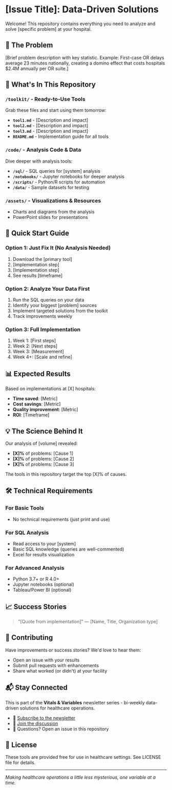 # [Issue Title]: Data-Driven Solutions

Welcome! This repository contains everything you need to analyze and solve [specific problem] at your hospital.

## 🎯 The Problem

[Brief problem description with key statistic. Example: First-case OR delays average 23 minutes nationally, creating a domino effect that costs hospitals $2.4M annually per OR suite.]

## 📁 What's In This Repository

### `/toolkit/` - Ready-to-Use Tools
Grab these files and start using them tomorrow:
- **`tool1.md`** - [Description and impact]
- **`tool2.md`** - [Description and impact]
- **`tool3.md`** - [Description and impact]
- **`README.md`** - Implementation guide for all tools

### `/code/` - Analysis Code & Data
Dive deeper with analysis tools:
- **`/sql/`** - SQL queries for [system] analysis
- **`/notebooks/`** - Jupyter notebooks for deeper analysis
- **`/scripts/`** - Python/R scripts for automation
- **`/data/`** - Sample datasets for testing

### `/assets/` - Visualizations & Resources
- Charts and diagrams from the analysis
- PowerPoint slides for presentations

## 🚀 Quick Start Guide

### Option 1: Just Fix It (No Analysis Needed)
1. Download the [primary tool]
2. [Implementation step]
3. [Implementation step]
4. See results [timeframe]

### Option 2: Analyze Your Data First
1. Run the SQL queries on your data
2. Identify your biggest [problem] sources
3. Implement targeted solutions from the toolkit
4. Track improvements weekly

### Option 3: Full Implementation
1. Week 1: [First steps]
2. Week 2: [Next steps]
3. Week 3: [Measurement]
4. Week 4+: [Scale and refine]

## 📊 Expected Results

Based on implementations at [X] hospitals:
- **Time saved**: [Metric]
- **Cost savings**: [Metric]
- **Quality improvement**: [Metric]
- **ROI**: [Timeframe]

## 💡 The Science Behind It

Our analysis of [volume] revealed:
- **[X]%** of problems: [Cause 1]
- **[X]%** of problems: [Cause 2]
- **[X]%** of problems: [Cause 3]

The tools in this repository target the top [X]% of causes.

## 🛠️ Technical Requirements

### For Basic Tools
- No technical requirements (just print and use)

### For SQL Analysis
- Read access to your [system]
- Basic SQL knowledge (queries are well-commented)
- Excel for results visualization

### For Advanced Analysis
- Python 3.7+ or R 4.0+
- Jupyter notebooks (optional)
- Tableau/Power BI (optional)

## 📈 Success Stories

> "[Quote from implementation]"
> — [Name, Title, Organization type]

## 🤝 Contributing

Have improvements or success stories? We'd love to hear them:
- Open an issue with your results
- Submit pull requests with enhancements
- Share what worked (or didn't) at your facility

## 📬 Stay Connected

This is part of the **Vitals & Variables** newsletter series - bi-weekly data-driven solutions for healthcare operations.

- 🔗 [Subscribe to the newsletter](https://www.linkedin.com/newsletters/vitals-variables)
- 💬 [Join the discussion](https://github.com/mgc26/Vitals-Vars/discussions)
- 📧 Questions? Open an issue in this repository

## 📄 License

These tools are provided free for use in healthcare settings. See LICENSE file for details.

---

*Making healthcare operations a little less mysterious, one variable at a time.*